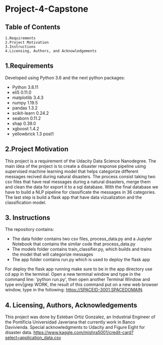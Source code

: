 # Project-4-Capstone
## Table of Contents

    1.Requirements
    2.Project Motivation
    3.Instructions
    4.Licensing, Authors, and Acknowledgements

## 1.Requirements

Developed using Python 3.6 and the next python packages:

* Python 3.8.11
* eli5 0.11.0
* matplotlib 3.4.3
* numpy 1.19.5
* pandas 1.3.2
* scikit-learn 0.24.2
* seaborn 0.11.2
* shap 0.39.0
* xgboost 1.4.2
* yellowbrick 1.3 post1


## 2.Project Motivation

This project is a requirement of the Udacity Data Science Nanodegree. The main idea of the project is to create a disaster response pipeline using supervised machine learning model that helps categorize different messages recived during natural disasters. The process consist taking two csv files that have real messages during a natural disasters, merge them and clean the data for export it to a sql database. With the final database we have to build a NLP pipeline for classificate the messages in 36 categories. The last step is build a flask app that have data vizualization and the classification model.

## 3. Instructions

The repository contains:

* The data folder contains two csv files, process_data.py and a Jupyter Notebook that contains the similar code that process_data.py
* The models folder contains train_classifier.py, which builds and trains the model that will categorize messages
* The app folder contains run.py which is used to deploy the flask app

For deploy the flask app running make sure to be in the app directory use cd app in the terminal. Open a new terminal window and type in the command line: 'python run.py', then 
open another Terminal Window and type env|grep WORK, the result of this command put on a new web browser window, type in the following: https://SPACEID-3001.SPACEDOMAIN.

## 4. Licensing, Authors, Acknowledgements
This project was done by  Esteban Ortiz Gonzalez, an Industrial Engineer of the Pontificia Universidad Javeriana that currently work in Banco Davivienda.
Special acknowledgments to Udacity and Figure Eight for disaster data.
https://www.kaggle.com/mishra5001/credit-card?select=application_data.csv
